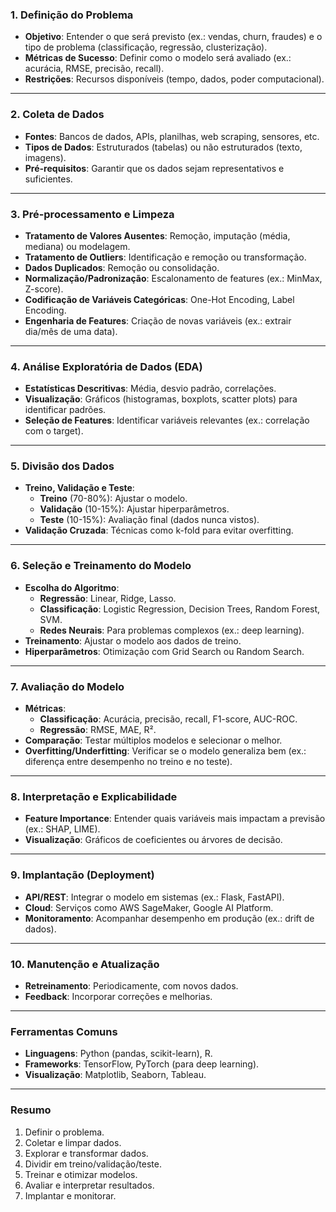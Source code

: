 ### **1. Definição do Problema**
- **Objetivo**: Entender o que será previsto (ex.: vendas, churn, fraudes) e o tipo de problema (classificação, regressão, clusterização).
- **Métricas de Sucesso**: Definir como o modelo será avaliado (ex.: acurácia, RMSE, precisão, recall).
- **Restrições**: Recursos disponíveis (tempo, dados, poder computacional).

---

### **2. Coleta de Dados**
- **Fontes**: Bancos de dados, APIs, planilhas, web scraping, sensores, etc.
- **Tipos de Dados**: Estruturados (tabelas) ou não estruturados (texto, imagens).
- **Pré-requisitos**: Garantir que os dados sejam representativos e suficientes.

---

### **3. Pré-processamento e Limpeza**
- **Tratamento de Valores Ausentes**: Remoção, imputação (média, mediana) ou modelagem.
- **Tratamento de Outliers**: Identificação e remoção ou transformação.
- **Dados Duplicados**: Remoção ou consolidação.
- **Normalização/Padronização**: Escalonamento de features (ex.: MinMax, Z-score).
- **Codificação de Variáveis Categóricas**: One-Hot Encoding, Label Encoding.
- **Engenharia de Features**: Criação de novas variáveis (ex.: extrair dia/mês de uma data).

---

### **4. Análise Exploratória de Dados (EDA)**
- **Estatísticas Descritivas**: Média, desvio padrão, correlações.
- **Visualização**: Gráficos (histogramas, boxplots, scatter plots) para identificar padrões.
- **Seleção de Features**: Identificar variáveis relevantes (ex.: correlação com o target).

---

### **5. Divisão dos Dados**
- **Treino, Validação e Teste**: 
  - **Treino** (70-80%): Ajustar o modelo.
  - **Validação** (10-15%): Ajustar hiperparâmetros.
  - **Teste** (10-15%): Avaliação final (dados nunca vistos).
- **Validação Cruzada**: Técnicas como k-fold para evitar overfitting.

---

### **6. Seleção e Treinamento do Modelo**
- **Escolha do Algoritmo**:
  - **Regressão**: Linear, Ridge, Lasso.
  - **Classificação**: Logistic Regression, Decision Trees, Random Forest, SVM.
  - **Redes Neurais**: Para problemas complexos (ex.: deep learning).
- **Treinamento**: Ajustar o modelo aos dados de treino.
- **Hiperparâmetros**: Otimização com Grid Search ou Random Search.

---

### **7. Avaliação do Modelo**
- **Métricas**:
  - **Classificação**: Acurácia, precisão, recall, F1-score, AUC-ROC.
  - **Regressão**: RMSE, MAE, R².
- **Comparação**: Testar múltiplos modelos e selecionar o melhor.
- **Overfitting/Underfitting**: Verificar se o modelo generaliza bem (ex.: diferença entre desempenho no treino e no teste).

---

### **8. Interpretação e Explicabilidade**
- **Feature Importance**: Entender quais variáveis mais impactam a previsão (ex.: SHAP, LIME).
- **Visualização**: Gráficos de coeficientes ou árvores de decisão.

---

### **9. Implantação (Deployment)**
- **API/REST**: Integrar o modelo em sistemas (ex.: Flask, FastAPI).
- **Cloud**: Serviços como AWS SageMaker, Google AI Platform.
- **Monitoramento**: Acompanhar desempenho em produção (ex.: drift de dados).

---

### **10. Manutenção e Atualização**
- **Retreinamento**: Periodicamente, com novos dados.
- **Feedback**: Incorporar correções e melhorias.

---

### **Ferramentas Comuns**
- **Linguagens**: Python (pandas, scikit-learn), R.
- **Frameworks**: TensorFlow, PyTorch (para deep learning).
- **Visualização**: Matplotlib, Seaborn, Tableau.

---

### **Resumo**
1. Definir o problema.  
2. Coletar e limpar dados.  
3. Explorar e transformar dados.  
4. Dividir em treino/validação/teste.  
5. Treinar e otimizar modelos.  
6. Avaliar e interpretar resultados.  
7. Implantar e monitorar.  
